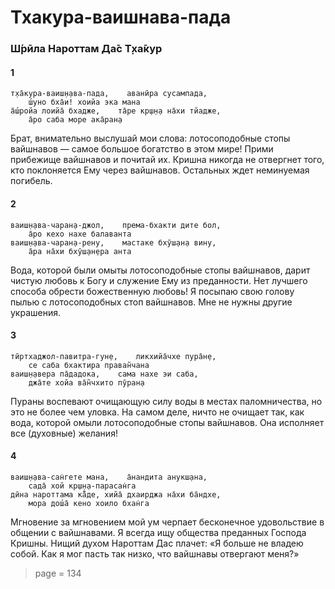 # Тхакура-ваишнава-пада

### Ш́рӣла Нароттам Да̄с Т̣ха̄кур

#### 1

    т̣ха̄кура-ваиш̣н̣ава-пада,    аванӣра сусампада,
        ш́уно бха̄и! хоийа эка мана
    а̄ш́ройа лоийа̄ бхадже,    та̄ре кр̣ш̣н̣а на̄хи тйадже,
        а̄ро саба море ака̄ран̣а

Брат, внимательно выслушай мои слова: лотосоподобные стопы вайшнавов — самое большое богатство в этом мире! Прими прибежище вайшнавов и почитай их. Кришна никогда не отвергнет того, кто поклоняется Ему через вайшнавов. Остальных ждет неминуемая погибель.

#### 2

    ваиш̣н̣ава-чаран̣а-джол,    према-бхакти дите бол,
        а̄ро кехо нахе балаванта
    ваиш̣н̣ава-чаран̣а-рену,    мастаке бхӯш̣ан̣а вину,
        а̄ра на̄хи бхӯш̣ан̣ера анта

Вода, которой были омыты лотосоподобные стопы вайшнавов, дарит чистую любовь к Богу и служение Ему из преданности. Нет лучшего способа обрести божественную любовь! Я посыпаю свою голову пылью с лотосоподобных стоп вайшнавов. Мне не нужны другие украшения.

#### 3

    тӣртхаджол-павитра-гун̣е,    ликхийа̄чхе пура̄н̣е,
        се саба бхактира праван̃чана
    ваиш̣н̣авера па̄дадока,    сама нахе эи саба,
        джа̄те хойа ва̄н̃чхито пӯран̣а

Пураны воспевают очищающую силу воды в местах паломничества, но это не более чем уловка. На самом деле, ничто не очищает так, как вода, которой омыли лотосоподобные стопы вайшнавов. Она исполняет все (духовные) желания!

#### 4

    ваиш̣н̣ава-сан̇гете мана,    а̄нандита анукш̣ана,
        сада̄ хой кр̣ш̣н̣а-парасан̇га
    дӣна нароттама ка̄̐де, хийа̄ дхаирджа на̄хи ба̄ндхе,
        мора дош́а̄ кено хоило бхан̇га

Мгновение за мгновением мой ум черпает бесконечное удовольствие в общении с вайшнавами. Я всегда ищу общества преданных Господа Кришны. Нищий духом Нароттам Дас плачет: «Я больше не владею собой. Как я мог пасть так низко, что вайшнавы отвергают меня?»


> page = 134